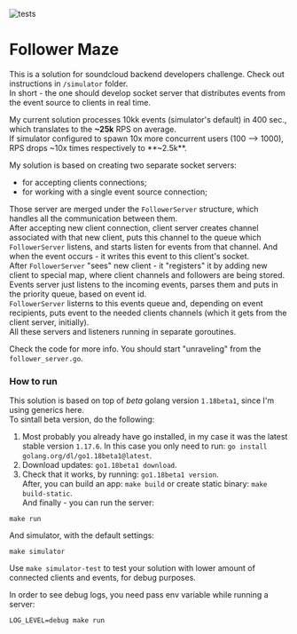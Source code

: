 ![tests](https://github.com/gasparian/follower-maze/actions/workflows/test.yml/badge.svg?branch=main)

# Follower Maze  

This is a solution for soundcloud backend developers challenge. Check out instructions in `/simulator` folder.  
In short - the one should develop socket server that distributes events from the event source to clients in real time.  

My current solution processes 10kk events (simulator's default) in 400 sec., which translates to the **~25k** RPS on average.  
If simulator configured to spawn 10x more concurrent users (100 --> 1000), RPS drops ~10x times respectively to **~2.5k**.  

My solution is based on creating two separate socket servers:  
 - for accepting clients connections;  
 - for working with a single event source connection;  

Those server are merged under the `FollowerServer` structure, which handles all the communication between them.  
After accepting new client connection, client server creates channel associated with that new client, puts this channel to the queue which `FollowerServer` listens, and starts listen for events from that channel. And when the event occurs - it writes this event to this client's socket.  
After `FollowerServer` "sees" new client - it "registers" it by adding new client to special map, where client channels and followers are being stored.  
Events server just listens to the incoming events, parses them and puts in the priority queue, based on event id.  
`FollowerServer` listerns to this events queue and, depending on event recipients, puts event to the needed clients channels (which it gets from the client server, initially).  
All these servers and listeners running in separate goroutines.  

Check the code for more info. You should start "unraveling" from the `follower_server.go`.  

### How to run  

This solution is based on top of *beta* golang version `1.18beta1`, since I'm using generics here.  
To sintall beta version, do the following:  
  1. Most probably you already have go installed, in my case it was the latest stable version `1.17.6`. In this case you only need to run: `go install golang.org/dl/go1.18beta1@latest`.  
  2. Download updates: `go1.18beta1 download`.  
  4. Check that it works, by running: `go1.18beta1 version`.  
After, you can build an app: `make build` or create static binary: `make build-static`.  
And finally - you can run the server:  
```
make run
```  
And simulator, with the default settings:  
```
make simulator
```  
Use `make simulator-test` to test your solution with lower amount of connected clients and events, for debug purposes.  

In order to see debug logs, you need pass env variable while running a server:  
```
LOG_LEVEL=debug make run
```  
